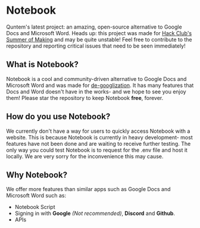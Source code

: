 # Notebook

Quntem's latest project: an amazing, open-source alternative to Google Docs and Microsoft Word. Heads up: this project was made for [Hack Club's Summer of Making](https://summer.hackclub.com/) and may be quite unstable! Feel free to contribute to the repository and reporting critical issues that need to be seen immediately!

## What is Notebook?

Notebook is a cool and community-driven alternative to Google Docs and Microsoft Word and was made for [de-googlization](https://en.wikipedia.org/wiki/DeGoogle). It has many features that Docs and Word doesn't have in the works- and we hope to see you enjoy them! Please star the repository to keep Notebook **free**, forever.

## How do you use Notebook?

We currently don't have a way for users to quickly access Notebook with a website. This is because Notebook is currently in heavy development- most features have not been done and are waiting to receive further testing. The only way you could test Notebook is to request for the .env file and host it locally. We are very sorry for the inconvenience this may cause.

## Why Notebook?

We offer more features than similar apps such as Google Docs and Microsoft Word such as:

- Notebook Script
- Signing in with **Google** _(Not recommended)_, **Discord** and **Github**.
- APIs

